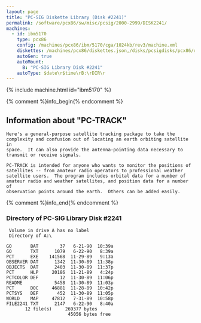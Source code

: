 ```yaml
---
layout: page
title: "PC-SIG Diskette Library (Disk #2241)"
permalink: /software/pcx86/sw/misc/pcsig/2000-2999/DISK2241/
machines:
  - id: ibm5170
    type: pcx86
    config: /machines/pcx86/ibm/5170/cga/1024kb/rev3/machine.xml
    diskettes: /machines/pcx86/diskettes.json,/disks/pcsigdisks/pcx86/diskettes.json
    autoGen: true
    autoMount:
      B: "PC-SIG Library Disk #2241"
    autoType: $date\r$time\rB:\rDIR\r
---
```


{% include machine.html id="ibm5170" %}

{% comment %}info_begin{% endcomment %}

## Information about "PC-TRACK"

    Here's a general-purpose satellite tracking package to take the
    complexity and confusion out of locating an earth orbiting satellite in
    space.  It can also provide the antenna-pointing data necessary to
    transmit or receive signals.
    
    PC-TRACK is intended for anyone who wants to monitor the positions of
    satellites -- from amateur radio operators to professional weather
    satellite users.  The program includes orbital data for a number of
    amateur radio and weather satellites, and position data for a number of
    observation points around the earth.  Others can be added easily.
{% comment %}info_end{% endcomment %}


### Directory of PC-SIG Library Disk #2241

     Volume in drive A has no label
     Directory of A:\

    GO       BAT        37   6-21-90  10:39a
    GO       TXT      1079   6-22-90   8:39a
    PCT      EXE    141568  11-29-89   9:13a
    OBSERVER DAT      1342  11-30-89  11:38p
    OBJECTS  DAT      2403  11-30-89  11:37p
    PCT      HLP     20186  11-21-89   4:24p
    PCTCOLOR DEF        12  11-30-89  11:06p
    README            5458  11-30-89  11:03p
    PCT      DOC     46881  11-28-89  10:42p
    PCTSYS   DEF       452  11-30-89  11:05p
    WORLD    MAP     47812   7-31-89  10:58p
    FILE2241 TXT      2147   6-22-90   8:40a
           12 file(s)     269377 bytes
                           45056 bytes free
